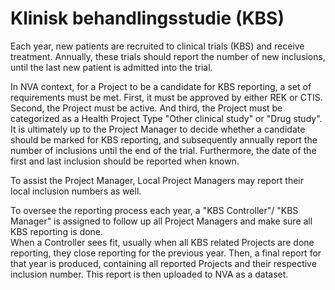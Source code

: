 # Klinisk behandlingsstudie (KBS)

Each year, new patients are recruited to clinical trials (KBS) 
and receive treatment. Annually, these trials should report the 
number of new inclusions, until the last new patient is admitted
into the trial.

In NVA context, for a Project to be a candidate for KBS reporting,
a set of requirements must be met. First, it must be approved by
either REK or CTIS. Second, the Project must be active. And third,
the Project must be categorized as a Health Project Type "Other 
clinical study" or "Drug study".  
It is ultimately up to the Project Manager to decide whether a 
candidate should be marked for KBS reporting, and subsequently 
annually report the number of inclusions until the end 
of the trial. Furthermore, the date of the first and last 
inclusion should be reported when known.

To assist the Project Manager, Local Project Managers may report
their local inclusion numbers as well.

To oversee the reporting process each year, a "KBS Controller"/
"KBS Manager" is assigned to follow up all Project Managers and 
make sure all KBS reporting is done.  
When a Controller sees fit, usually when all KBS related Projects
are done reporting, they close reporting for the previous year. 
Then, a final report for that year is produced, containing all 
reported Projects and their respective inclusion number. This 
report is then uploaded to NVA as a dataset.